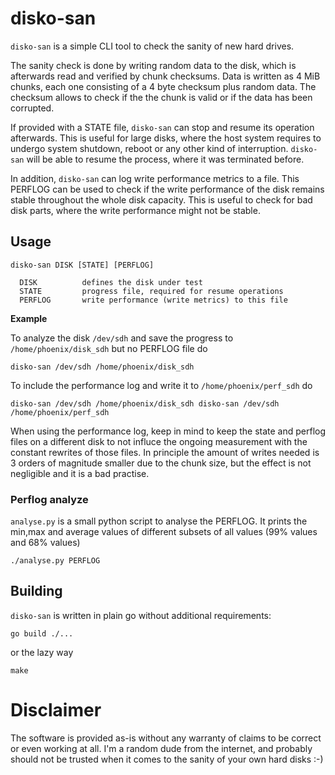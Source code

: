 # disko-san

`disko-san` is a simple CLI tool to check the sanity of new hard drives.

The sanity check is done by writing random data to the disk, which is afterwards read and verified by chunk checksums. Data is written as 4 MiB chunks, each one consisting of a 4 byte checksum plus random data. The checksum allows to check if the the chunk is valid or if the data has been corrupted.

If provided with a STATE file, `disko-san` can stop and resume its operation afterwards. This is useful for large disks, where the host system requires to undergo system shutdown, reboot or any other kind of interruption. `disko-san` will be able to resume the process, where it was terminated before.

In addition, `disko-san` can log write performance metrics to a file. This PERFLOG can be used to check if the write performance of the disk remains stable throughout the whole disk capacity. This is useful to check for bad disk parts, where the write performance might not be stable.

## Usage

    disko-san DISK [STATE] [PERFLOG]
	
	  DISK          defines the disk under test
	  STATE         progress file, required for resume operations
	  PERFLOG       write performance (write metrics) to this file

**Example**

To analyze the disk `/dev/sdh` and save the progress to `/home/phoenix/disk_sdh` but no PERFLOG file do

    disko-san /dev/sdh /home/phoenix/disk_sdh

To include the performance log and write it to `/home/phoenix/perf_sdh` do

    disko-san /dev/sdh /home/phoenix/disk_sdh disko-san /dev/sdh /home/phoenix/perf_sdh

When using the performance log, keep in mind to keep the state and perflog files on a different disk to not influce the ongoing measurement with the constant rewrites of those files. In principle the amount of writes needed is 3 orders of magnitude smaller due to the chunk size, but the effect is not negligible and it is a bad practise.

### Perflog analyze

`analyse.py` is a small python script to analyse the PERFLOG. It prints the min,max and average values of different subsets of all values (99% values and 68% values)

    ./analyse.py PERFLOG

## Building

`disko-san` is written in plain go without additional requirements:

    go build ./...

or the lazy way 

    make

# Disclaimer

The software is provided as-is without any warranty of claims to be correct or even working at all. I'm a random dude from the internet, and probably should not be trusted when it comes to the sanity of your own hard disks :-)
